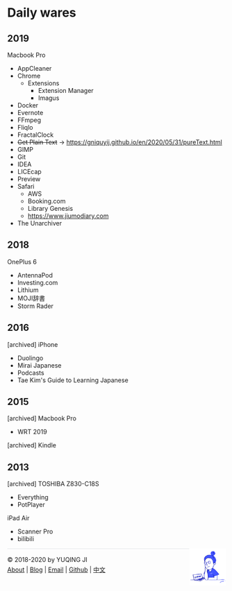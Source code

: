 # Daily wares

## 2019

Macbook Pro
- AppCleaner
- Chrome
    - Extensions
        - Extension Manager
        - Imagus
- Docker
- Evernote
- FFmpeg
- Fliqlo
- FractalClock
- ~~Get Plain Text~~ -> https://gniquyij.github.io/en/2020/05/31/pureText.html
- GIMP
- Git
- IDEA
- LICEcap
- Preview
- Safari
    - AWS
    - Booking.com
    - Library Genesis
    - https://www.jiumodiary.com
- ‎The Unarchiver


## 2018

OnePlus 6
- AntennaPod
- Investing.com
- Lithium
- MOJI辞書
- Storm Rader

## 2016

[archived] iPhone
- Duolingo
- Mirai Japanese
- Podcasts
- Tae Kim's Guide to Learning Japanese

## 2015

[archived] Macbook Pro
- WRT 2019

[archived] Kindle

## 2013

[archived] TOSHIBA Z830-C18S
- Everything
- PotPlayer

iPad Air
- Scanner Pro
- bilibili

<div><a href="https://gniquyij.github.io/daily"><img src="https://github.com/gniquyij/gniquyij.github.io/blob/master/avatar.png?raw=true" style="float:right;width:85px;height:85px"/></a></div><div style="border-top:1px solid #e1e4e8;padding-top:16px"></div>
<div>© 2018-2020 by YUQING JI</div>
<div style="padding-top:0.3em"><a href="https://gniquyij.github.io/en/about">About</a> | <a href="https://gniquyij.github.io/">Blog</a> | <a href="mailto:yuqing.ji@outlook.com">Email</a> | <a href="https://github.com/gniquyij">Github</a> | <a href="https://gniquyij.github.io/zh">中文</a></div>